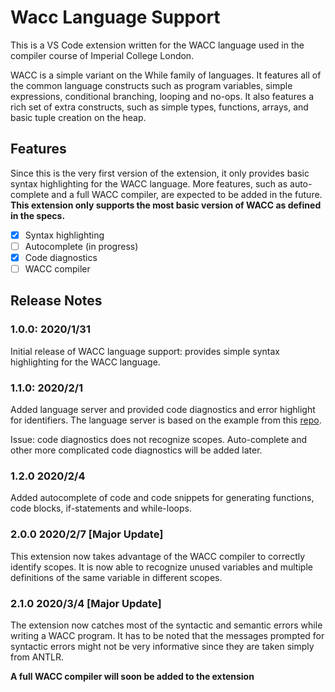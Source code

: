# Wacc Language Support

This is a VS Code extension written for the WACC language used in the compiler course of Imperial College London.

WACC is a simple variant on the While family of languages. It features all of the common language constructs such as program variables, simple expressions, conditional branching, looping and no-ops. It also features a rich set of extra constructs, such as simple types, functions, arrays, and basic tuple creation on the heap.

## Features

Since this is the very first version of the extension, it only provides basic syntax highlighting for the WACC language. More features, such as auto-complete and a full WACC compiler, are expected to be added in the future. 
__This extension only supports the most basic version of WACC as defined in the specs.__

- [x] Syntax highlighting
- [ ] Autocomplete (in progress)
- [x] Code diagnostics
- [ ] WACC compiler

## Release Notes

### 1.0.0: 2020/1/31

Initial release of WACC language support:
provides simple syntax highlighting for the WACC language.

### 1.1.0: 2020/2/1
Added language server and provided code diagnostics and error highlight for identifiers.
The language server is based on the example from this [repo]("https://github.com/Microsoft/vscode-extension-samples").

Issue: code diagnostics does not recognize scopes. Auto-complete and other more
complicated code diagnostics will be added later.

### 1.2.0 2020/2/4
Added autocomplete of code and code snippets for generating functions, code blocks,
if-statements and while-loops.

### 2.0.0 2020/2/7 [Major Update]
This extension now takes advantage of the WACC compiler to correctly identify
scopes. It is now able to recognize unused variables and multiple definitions of the
same variable in different scopes.

### 2.1.0 2020/3/4 [Major Update]
The extension now catches most of the syntactic and semantic errors while writing
a WACC program. It has to be noted that the messages prompted for syntactic errors
might not be very informative since they are taken simply from ANTLR.

__A full WACC compiler will soon be added to the extension__